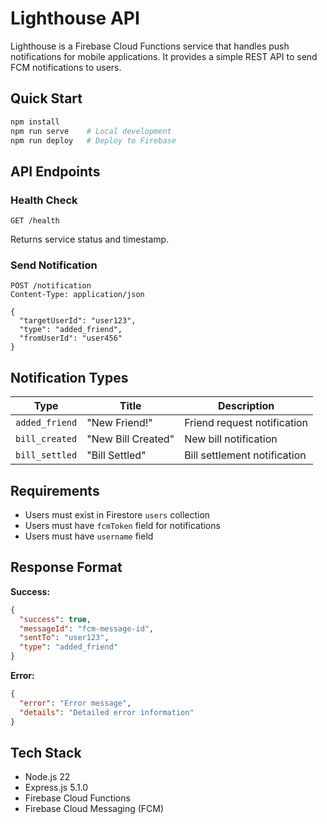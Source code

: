 # Lighthouse API

Lighthouse is a Firebase Cloud Functions service that handles push notifications for mobile applications. It provides a simple REST API to send FCM notifications to users.

## Quick Start

```bash
npm install
npm run serve    # Local development
npm run deploy   # Deploy to Firebase
```

## API Endpoints

### Health Check
```http
GET /health
```
Returns service status and timestamp.

### Send Notification
```http
POST /notification
Content-Type: application/json

{
  "targetUserId": "user123",
  "type": "added_friend",
  "fromUserId": "user456"
}
```

## Notification Types

| Type | Title | Description |
|------|-------|-------------|
| `added_friend` | "New Friend!" | Friend request notification |
| `bill_created` | "New Bill Created" | New bill notification |
| `bill_settled` | "Bill Settled" | Bill settlement notification |

## Requirements

- Users must exist in Firestore `users` collection
- Users must have `fcmToken` field for notifications
- Users must have `username` field

## Response Format

**Success:**
```json
{
  "success": true,
  "messageId": "fcm-message-id",
  "sentTo": "user123",
  "type": "added_friend"
}
```

**Error:**
```json
{
  "error": "Error message",
  "details": "Detailed error information"
}
```

## Tech Stack

- Node.js 22
- Express.js 5.1.0
- Firebase Cloud Functions
- Firebase Cloud Messaging (FCM)
